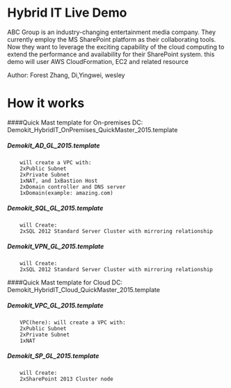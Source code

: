 Hybrid IT Live Demo
=====
ABC Group is an industry-changing entertainment media company. They currently employ the MS SharePoint platform as their collaborating tools. Now they want to leverage the exciting capability of the cloud computing to extend the performance and availability for their SharePoint system.
this demo will user AWS CloudFormation, EC2 and related resource

Author: Forest Zhang, Di,Yingwei, wesley

How it works
====

####Quick Mast template for On-premises DC: Demokit_HybridIT_OnPremises_QuickMaster_2015.template
##### Demokit_AD_GL_2015.template
        will create a VPC with:
        2xPublic Subnet
        2xPrivate Subnet
        1xNAT, and 1xBastion Host
        2xDomain controller and DNS server
        1xDomain(example: amazing.com)

##### Demokit_SQL_GL_2015.template
        will Create:
        2xSQL 2012 Standard Server Cluster with mirroring relationship

##### Demokit_VPN_GL_2015.template
        will Create:
        2xSQL 2012 Standard Server Cluster with mirroring relationship


####Quick Mast template for Cloud DC: Demokit_HybridIT_Cloud_QuickMaster_2015.template
##### Demokit_VPC_GL_2015.template
        VPC(here): will create a VPC with:
        2xPublic Subnet
        2xPrivate Subnet
        1xNAT

##### Demokit_SP_GL_2015.template
        will Create:
        2xSharePoint 2013 Cluster node
